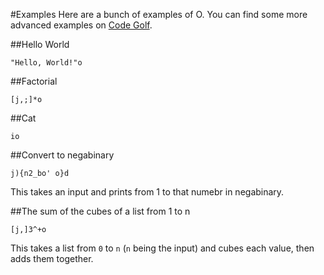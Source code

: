 #Examples
Here are a bunch of examples of O. You can find some more advanced examples on [Code Golf](http://codegolf.stackexchange.com/users/41711/phase?tab=answers&sort=newest).

##Hello World
```
"Hello, World!"o
```

##Factorial
```
[j,;]*o
```

##Cat
```
io
```

##Convert to negabinary
```
j){n2_bo' o}d
```
This takes an input and prints from 1 to that numebr in negabinary.

##The sum of the cubes of a list from 1 to n
```
[j,]3^+o
```
This takes a list from `0` to `n` (`n` being the input) and cubes each value, then adds them together.
